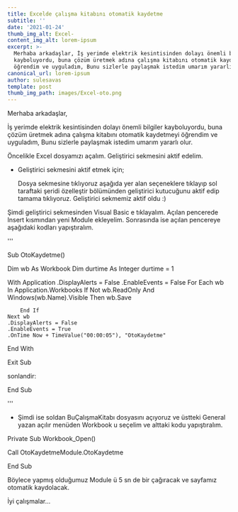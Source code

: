 ```yaml
---
title: Excelde çalışma kitabını otomatik kaydetme
subtitle: ''
date: '2021-01-24'
thumb_img_alt: Excel-
content_img_alt: lorem-ipsum
excerpt: >-
  Merhaba arkadaşlar, İş yerimde elektrik kesintisinden dolayı önemli bilgiler
  kayboluyordu, buna çözüm üretmek adına çalışma kitabını otomatik kaydetmeyi
  öğrendim ve uyguladım, Bunu sizlerle paylaşmak istedim umarım yararlı olur.
canonical_url: lorem-ipsum
author: sulesavas
template: post
thumb_img_path: images/Excel-oto.png
---
```

Merhaba arkadaşlar,

İş yerimde elektrik kesintisinden dolayı önemli bilgiler kayboluyordu, buna çözüm üretmek adına çalışma kitabını otomatik kaydetmeyi öğrendim ve uyguladım, Bunu sizlerle paylaşmak istedim umarım yararlı olur.

Öncelikle Excel dosyamızı açalım. Geliştirici sekmesini aktif edelim.

*   Geliştirici sekmesini aktif etmek için;

    Dosya sekmesine tıklıyoruz aşağıda yer alan seçeneklere tıklayıp sol taraftaki şeridi özelleştir bölümünden geliştirici kutucuğunu aktif edip tamama tıklıyoruz. Geliştirici sekmemiz aktif oldu  :)

Şimdi geliştirici sekmesinden Visual Basic e tıklayalım. Açılan pencerede Insert kısmından yeni Module ekleyelim. Sonrasında ise açılan pencereye aşağıdaki kodları yapıştıralım.

'''

 Sub OtoKaydetme()

Dim wb As Workbook
Dim durtime As Integer
durtime = 1

    

With Application
.DisplayAlerts = False
.EnableEvents = False
For Each wb In Application.Workbooks
If Not wb.ReadOnly And Windows(wb.Name).Visible Then
wb.Save

        End If
    Next wb
    .DisplayAlerts = False
    .EnableEvents = True
    .OnTime Now + TimeValue("00:00:05"), "OtoKaydetme"

End With

Exit Sub

sonlandir:

End Sub

'''

*   Şimdi ise soldan BuÇalışmaKitabı dosyasını açıyoruz ve üstteki General yazan açılır menüden Workbook u seçelim ve alttaki kodu yapıştıralım.

Private Sub Workbook_Open()

Call OtoKaydetmeModule.OtoKaydetme

End Sub



Böylece yapmış olduğumuz Module ü 5 sn de bir çağıracak ve sayfamız otomatik kaydolacak.







İyi çalışmalar...
